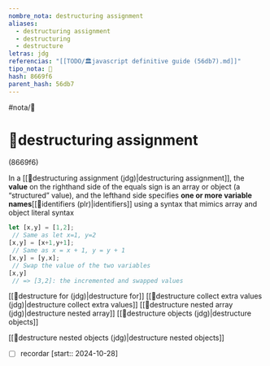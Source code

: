 ```yaml
---
nombre_nota: destructuring assignment
aliases:
  - destructuring assignment
  - destructuring
  - destructure
letras: jdg
referencias: "[[TODO/🏛️javascript definitive guide (56db7).md]]"
tipo_nota: 📑
hash: 8669f6
parent_hash: 56db7
---
```


#nota/📑

# 📑destructuring assignment
<div class="hash">(8669f6)</div>

 In a [[📑destructuring assignment (jdg)|destructuring assignment]], the __value__ on the righthand side of the equals sign is an array or object (a “structured” value), and the lefthand side specifies __one or more variable names__[[📑identifiers (plr)|identifiers]] using a syntax that mimics array and object literal syntax

```javascript
let [x,y] = [1,2];
 // Same as let x=1, y=2
[x,y] = [x+1,y+1];
 // Same as x = x + 1, y = y + 1
[x,y] = [y,x];
 // Swap the value of the two variables
[x,y]
 // => [3,2]: the incremented and swapped values
```

[[📑destructure for (jdg)|destructure for]]
[[📑destructure collect extra values (jdg)|destructure collect extra values]]
[[📑destructure nested array (jdg)|destructure nested array]]
[[📑destructure objects (jdg)|destructure objects]]


[[📑destructure nested objects (jdg)|destructure nested objects]]
- [ ] recordar  [start:: 2024-10-28]

